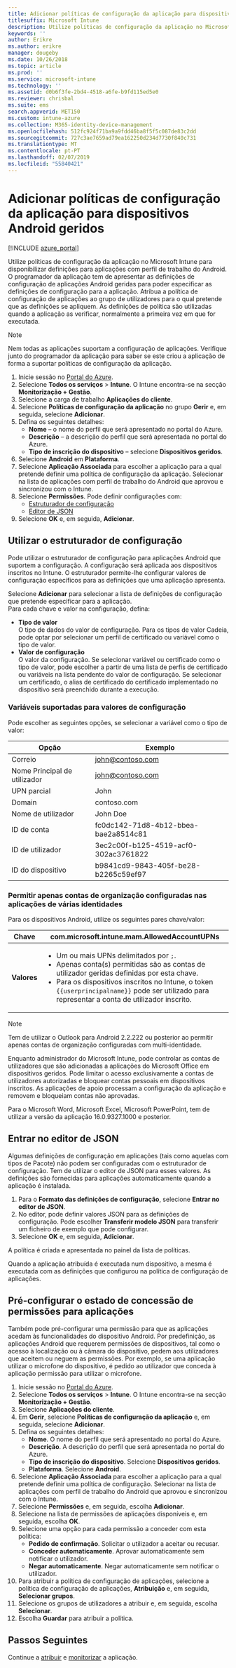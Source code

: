 ```yaml
---
title: Adicionar políticas de configuração da aplicação para dispositivos Android geridos
titlesuffix: Microsoft Intune
description: Utilize políticas de configuração da aplicação no Microsoft Intune para disponibilizar definições quando os utilizadores executarem uma aplicação com perfil de trabalho do Android.
keywords: ''
author: Erikre
ms.author: erikre
manager: dougeby
ms.date: 10/26/2018
ms.topic: article
ms.prod: ''
ms.service: microsoft-intune
ms.technology: ''
ms.assetid: d0b6f3fe-2bd4-4518-a6fe-b9fd115ed5e0
ms.reviewer: chrisbal
ms.suite: ems
search.appverid: MET150
ms.custom: intune-azure
ms.collection: M365-identity-device-management
ms.openlocfilehash: 512fc924f71ba9a9fdd46ba8f5f5c087de83c2dd
ms.sourcegitcommit: 727c3ae7659ad79ea162250d234d7730f840c731
ms.translationtype: MT
ms.contentlocale: pt-PT
ms.lasthandoff: 02/07/2019
ms.locfileid: "55840421"
---
```

# <a name="add-app-configuration-policies-for-managed-android-devices"></a>Adicionar políticas de configuração da aplicação para dispositivos Android geridos

[!INCLUDE [azure_portal](./includes/azure_portal.md)]

Utilize políticas de configuração da aplicação no Microsoft Intune para disponibilizar definições para aplicações com perfil de trabalho do Android. O programador da aplicação tem de apresentar as definições de configuração de aplicações Android geridas para poder especificar as definições de configuração para a aplicação. Atribua a política de configuração de aplicações ao grupo de utilizadores para o qual pretende que as definições se apliquem.  As definições de política são utilizadas quando a aplicação as verificar, normalmente a primeira vez em que for executada.

> [!Note]  
> Nem todas as aplicações suportam a configuração de aplicações. Verifique junto do programador da aplicação para saber se este criou a aplicação de forma a suportar políticas de configuração da aplicação.

1. Inicie sessão no [Portal do Azure](https://portal.azure.com).
2. Selecione **Todos os serviços** > **Intune**. O Intune encontra-se na secção **Monitorização + Gestão**.
3. Selecione a carga de trabalho **Aplicações do cliente**.
4. Selecione **Políticas de configuração da aplicação** no grupo **Gerir** e, em seguida, selecione **Adicionar**.
5. Defina os seguintes detalhes:
    - **Nome** – o nome do perfil que será apresentado no portal do Azure.
    - **Descrição** – a descrição do perfil que será apresentada no portal do Azure.
    - **Tipo de inscrição do dispositivo** – selecione **Dispositivos geridos**.
6. Selecione **Android** em **Plataforma**.
7. Selecione **Aplicação Associada** para escolher a aplicação para a qual pretende definir uma política de configuração da aplicação. Selecionar na lista de aplicações com perfil de trabalho do Android que aprovou e sincronizou com o Intune.
8. Selecione **Permissões**. Pode definir configurações com:
    - [Estruturador de configuração](#Use-the-configuration-designer)
    - [Editor de JSON](#Enter-the-JSON-editor)
9. Selecione **OK** e, em seguida, **Adicionar**.

## <a name="use-the-configuration-designer"></a>Utilizar o estruturador de configuração

Pode utilizar o estruturador de configuração para aplicações Android que suportem a configuração. A configuração será aplicada aos dispositivos inscritos no Intune. O estruturador permite-lhe configurar valores de configuração específicos para as definições que uma aplicação apresenta.

Selecione **Adicionar** para selecionar a lista de definições de configuração que pretende especificar para a aplicação.  
Para cada chave e valor na configuração, defina:

  - **Tipo de valor**  
    O tipo de dados do valor de configuração. Para os tipos de valor Cadeia, pode optar por selecionar um perfil de certificado ou variável como o tipo de valor.
  - **Valor de configuração**  
    O valor da configuração. Se selecionar variável ou certificado como o tipo de valor, pode escolher a partir de uma lista de perfis de certificado ou variáveis na lista pendente do valor de configuração.  Se selecionar um certificado, o alias de certificado do certificado implementado no dispositivo será preenchido durante a execução.
    
### <a name="supported-variables-for-configuration-values"></a>Variáveis suportadas para valores de configuração

Pode escolher as seguintes opções, se selecionar a variável como o tipo de valor:

| Opção | Exemplo |
|----|----|
| Correio | john@contoso.com |
| Nome Principal de utilizador | john@contoso.com |
| UPN parcial | John |
| Domain | contoso.com |
| Nome de utilizador | John Doe |
| ID de conta | fc0dc142-71d8-4b12-bbea-bae2a8514c81 |
| ID de utilizador | 3ec2c00f-b125-4519-acf0-302ac3761822 |
| ID do dispositivo | b9841cd9-9843-405f-be28-b2265c59ef97 |

### <a name="allow-only-configured-organization-accounts-in-multi-identity-apps"></a>Permitir apenas contas de organização configuradas nas aplicações de várias identidades 

Para os dispositivos Android, utilize os seguintes pares chave/valor:

| **Chave** | com.microsoft.intune.mam.AllowedAccountUPNs |
|--------|-------------------------------------------------------------------------------------------------------------------------------------------------------------------------------------------------------------------------------|
| **Valores** | <ul><li>Um ou mais UPNs delimitados por <code>;</code>.</li><li>Apenas conta(s) permitidas são as contas de utilizador geridas definidas por esta chave.</li><li> Para os dispositivos inscritos no Intune, o token <code>{{userprincipalname}}</code> pode ser utilizado para representar a conta de utilizador inscrito.</li></ul> |

   > [!NOTE]
   > Tem de utilizar o Outlook para Android 2.2.222 ou posterior ao permitir apenas contas de organização configuradas com multi-identidade.<p></p>
   > Enquanto administrador do Microsoft Intune, pode controlar as contas de utilizadores que são adicionadas a aplicações do Microsoft Office em dispositivos geridos. Pode limitar o acesso exclusivamente a contas de utilizadores autorizadas e bloquear contas pessoais em dispositivos inscritos. As aplicações de apoio processam a configuração da aplicação e removem e bloqueiam contas não aprovadas.<p></p>
   > Para o Microsoft Word, Microsoft Excel, Microsoft PowerPoint, tem de utilizar a versão da aplicação 16.0.9327.1000 e posterior. 

## <a name="enter-the-json-editor"></a>Entrar no editor de JSON

Algumas definições de configuração em aplicações (tais como aquelas com tipos de Pacote) não podem ser configuradas com o estruturador de configuração. Tem de utilizar o editor de JSON para esses valores. As definições são fornecidas para aplicações automaticamente quando a aplicação é instalada.

1. Para o **Formato das definições de configuração**, selecione **Entrar no editor de JSON**.
2. No editor, pode definir valores JSON para as definições de configuração. Pode escolher **Transferir modelo JSON** para transferir um ficheiro de exemplo que pode configurar.
3. Selecione **OK** e, em seguida, **Adicionar**.

A política é criada e apresentada no painel da lista de políticas.

Quando a aplicação atribuída é executada num dispositivo, a mesma é executada com as definições que configurou na política de configuração de aplicações.

## <a name="preconfigure-the-permissions-grant-state-for-apps"></a>Pré-configurar o estado de concessão de permissões para aplicações

Também pode pré-configurar uma permissão para que as aplicações acedam às funcionalidades do dispositivo Android. Por predefinição, as aplicações Android que requerem permissões de dispositivos, tal como o acesso à localização ou à câmara do dispositivo, pedem aos utilizadores que aceitem ou neguem as permissões. Por exemplo, se uma aplicação utilizar o microfone do dispositivo, é pedido ao utilizador que conceda à aplicação permissão para utilizar o microfone.

1. Inicie sessão no [Portal do Azure](https://portal.azure.com).
2. Selecione **Todos os serviços** > **Intune**. O Intune encontra-se na secção **Monitorização + Gestão**.
3. Selecione **Aplicações do cliente**.
3. Em **Gerir**, selecione **Políticas de configuração da aplicação** e, em seguida, selecione **Adicionar**.
4. Defina os seguintes detalhes:
    - **Nome**. O nome do perfil que será apresentado no portal do Azure.
    - **Descrição**. A descrição do perfil que será apresentada no portal do Azure.
    - **Tipo de inscrição do dispositivo**. Selecione **Dispositivos geridos**.
    - **Plataforma**. Selecione **Android**.
5. Selecione **Aplicação Associada** para escolher a aplicação para a qual pretende definir uma política de configuração. Selecionar na lista de aplicações com perfil de trabalho do Android que aprovou e sincronizou com o Intune.
6. Selecione **Permissões** e, em seguida, escolha **Adicionar**.
7. Selecione na lista de permissões de aplicações disponíveis e, em seguida, escolha **OK**.
8. Selecione uma opção para cada permissão a conceder com esta política:
    - **Pedido de confirmação**. Solicitar o utilizador a aceitar ou recusar.
    - **Conceder automaticamente**. Aprovar automaticamente sem notificar o utilizador.
    - **Negar automaticamente**. Negar automaticamente sem notificar o utilizador.
9. Para atribuir a política de configuração de aplicações, selecione a política de configuração de aplicações, **Atribuição** e, em seguida, **Selecionar grupos**.
10. Selecione os grupos de utilizadores a atribuir e, em seguida, escolha **Selecionar**.
11. Escolha **Guardar** para atribuir a política.

## <a name="next-steps"></a>Passos Seguintes

Continue a [atribuir](apps-deploy.md) e [monitorizar](apps-monitor.md) a aplicação.

